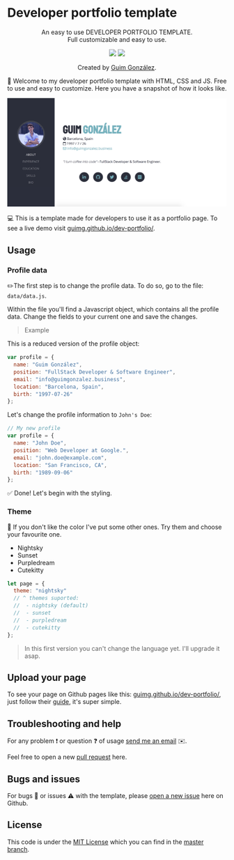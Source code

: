 # Developer portfolio template

<p align="center">
  An easy to use DEVELOPER PORTFOLIO TEMPLATE.<br>
  Full customizable and easy to use.<br>
</p>

<p align="center">
  <img src="https://img.shields.io/badge/version-1.0.3-informational.svg">
  <img src="https://img.shields.io/badge/licence-MIT-blue.svg">
</p>

<p align="center">
  Created by <a href="https://guimgonzalez.business/">Guim González</a>.
</p>

🚀 Welcome to my developer portfolio template with HTML, CSS and JS. Free to use and easy to customize. Here you have a snapshot of how it looks like.

![Developer portfolio snapshot - Guim González](img/snapshot.png)

💻 This is a template made for developers to use it as a portfolio page. To see a live demo visit [guimg.github.io/dev-portfolio/](https://guimg.github.io/dev-portfolio/).

## Usage

### Profile data

✏️The first step is to change the profile data. To do so, go to the file: `data/data.js`.

Within the file you'll find a Javascript object, which contains all the profile data. Change the fields to your current one and save the changes.

> Example

This is a reduced version of the profile object:

```javascript
var profile = {
  name: "Guim González",
  position: "FullStack Developer & Software Engineer",
  email: "info@guimgonzalez.business",
  location: "Barcelona, Spain",
  birth: "1997-07-26"
};
```

Let's change the profile information to `John's Doe`:

```javascript
// My new profile
var profile = {
  name: "John Doe",
  position: "Web Developer at Google.",
  email: "john.doe@example.com",
  location: "San Francisco, CA",
  birth: "1989-09-06"
};
```

✅ Done! Let's begin with the styling.

### Theme

🎨 If you don't like the color I've put some other ones. Try them and choose your favourite one.

- Nightsky
- Sunset
- Purpledream
- Cutekitty

```javascript
let page = {
  theme: "nightsky"
  // ^ themes suported:
  //  - nightsky (default)
  //  - sunset
  //  - purpledream
  //  - cutekitty
};
```

> In this first version you can't change the language yet. I'll upgrade it asap.

## Upload your page

To see your page on Github pages like this: [guimg.github.io/dev-portfolio/](https://guimg.github.io/dev-portfolio/s), just follow their [guide](https://pages.github.com/), it's super simple.

## Troubleshooting and help

For any problem ❗️ or question ❓ of usage [send me an email](mailto:info@guimgonzalez.business) ✉️.

Feel free to open a new [pull request](https://github.com/GuimG/dev-portfolio/pulls) here.

## Bugs and issues

For bugs 🐛 or issues ⚠️ with the template, please [open a new issue](https://github.com/GuimG/dev-portfolio/issues) here on Github.

## License

This code is under the [MIT License](https://opensource.org/licenses/MIT) which you can find in the [master branch](https://github.com/GuimG/dev-portfolio/blob/master/LICENSE).
